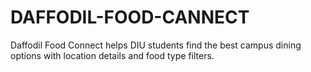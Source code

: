 # DAFFODIL-FOOD-CANNECT
Daffodil Food Connect helps DIU students find the best campus dining options with location details and food type filters.
